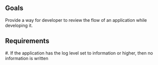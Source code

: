 ﻿## Goals
Provide a way for developer to review the flow of an application while developing it.

## Requirements
#. If the application has the log level set to information or higher, then no information is written